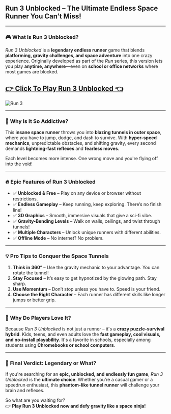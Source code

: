 ## **Run 3 Unblocked – The Ultimate Endless Space Runner You Can’t Miss!**

---

### 🎮 **What Is Run 3 Unblocked?**

*Run 3 Unblocked* is a **legendary endless runner** game that blends **platforming, gravity challenges, and space adventure** into one crazy experience. Originally developed as part of the *Run* series, this version lets you play **anytime, anywhere**—even on **school or office networks** where most games are blocked.

## <a href="https://bit.ly/4jIVl1T">👉 Click To Play Run 3 Unblocked 👈</a>

![Run 3](https://github.com/user-attachments/assets/9dfbf322-fac3-4e6c-a2ed-7bdaf8fd5aef)

---

### 🚀 **Why Is It So Addictive?**

This **insane space runner** throws you into **blazing tunnels in outer space**, where you have to jump, dodge, and dash to survive. With **hyper-speed mechanics**, unpredictable obstacles, and shifting gravity, every second demands **lightning-fast reflexes** and **fearless moves**.

Each level becomes more intense. One wrong move and you're flying off into the void!

---

### 🔥 **Epic Features of Run 3 Unblocked**

- ✅ **Unblocked & Free** – Play on any device or browser without restrictions.
- ✅ **Endless Gameplay** – Keep running, keep exploring. There’s no finish line!
- ✅ **3D Graphics** – Smooth, immersive visuals that give a sci-fi vibe.
- ✅ **Gravity-Bending Levels** – Walk on walls, ceilings, and twist through tunnels!
- ✅ **Multiple Characters** – Unlock unique runners with different abilities.
- ✅ **Offline Mode** – No internet? No problem.

---

### 💡 **Pro Tips to Conquer the Space Tunnels**

1. **Think in 360°** – Use the gravity mechanic to your advantage. You can rotate the tunnel!
2. **Stay Focused** – It’s easy to get hypnotized by the glowing path. Stay sharp.
3. **Use Momentum** – Don’t stop unless you have to. Speed is your friend.
4. **Choose the Right Character** – Each runner has different skills like longer jumps or better grip.

---

### 🧠 **Why Do Players Love It?**

Because *Run 3 Unblocked* is not just a runner – it's a **crazy puzzle-survival hybrid**. Kids, teens, and even adults love the **fast gameplay, cool visuals, and no-install playability**. It's a favorite in schools, especially among students using **Chromebooks or school computers**.

---

### 🏁 **Final Verdict: Legendary or What?**

If you're searching for an **epic, unblocked, and endlessly fun game**, *Run 3 Unblocked* is the **ultimate choice**. Whether you’re a casual gamer or a speedrun enthusiast, this **phantom-like tunnel runner** will challenge your brain and reflexes.

So what are you waiting for?  
👉 **Play Run 3 Unblocked now and defy gravity like a space ninja!**
